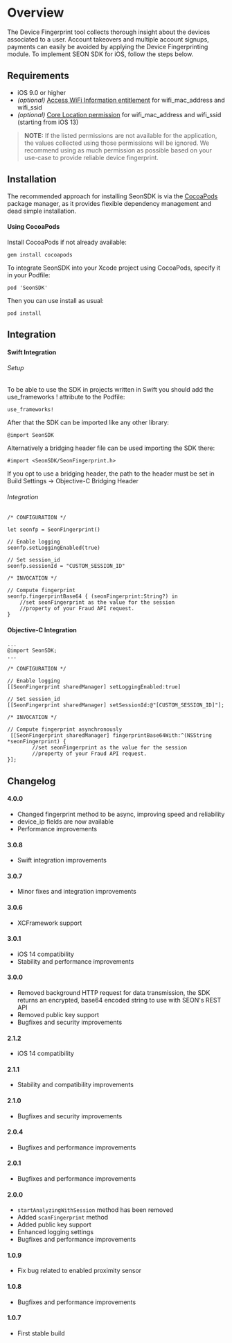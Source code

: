 # Overview

The Device Fingerprint tool collects thorough insight about the devices associated to a user. Account takeovers and multiple account signups, payments can easily be avoided by applying the Device Fingerprinting module. To implement SEON SDK for iOS, follow the steps below.

## Requirements
- iOS 9.0 or higher
- _(optional)_ [Access WiFi Information entitlement](https://developer.apple.com/documentation/bundleresources/entitlements/com_apple_developer_networking_wifi-info) for wifi_mac_address and wifi_ssid
- _(optional)_ [Core Location permission](https://developer.apple.com/documentation/corelocation/) for wifi_mac_address and wifi_ssid (starting from iOS 13)

> __NOTE:__ If the listed permissions are not available for the application, the values collected using those permissions will be ignored. We recommend using as much permission as possible based on your use-case to provide reliable device fingerprint.

## Installation

The recommended approach for installing SeonSDK is via the [CocoaPods](http://cocoapods.org/)  package manager, as it provides flexible dependency management and dead simple installation. 

#### Using CocoaPods

Install CocoaPods if not already available:

```
gem install cocoapods
```

To integrate SeonSDK into your Xcode project using CocoaPods, specify it in your Podfile:

```
pod 'SeonSDK'
```

Then you can use install as usual:

```
pod install
```

## Integration

#### Swift Integration

###### Setup

To be able to use the SDK in projects written in Swift you should add the use_frameworks    ! attribute to the Podfile:

```
use_frameworks!
```
After that the SDK can be imported like any other library:
```
@import SeonSDK
```
 Alternatively a bridging header file can be used importing the SDK there:
```
#import <SeonSDK/SeonFingerprint.h>
```

If you opt to use a bridging header, the path to the header must be set in Build Settings -> Objective-C Bridging Header

###### Integration

```
/* CONFIGURATION */

let seonfp = SeonFingerprint()

// Enable logging
seonfp.setLoggingEnabled(true)

// Set session_id
seonfp.sessionId = "CUSTOM_SESSION_ID"

/* INVOCATION */

// Compute fingerprint
seonfp.fingerprintBase64 { (seonFingerprint:String?) in
    //set seonFingerprint as the value for the session 
    //property of your Fraud API request.
}
```

#### Objective-C Integration

```
...
@import SeonSDK; 
...
```

```
/* CONFIGURATION */

// Enable logging
[[SeonFingerprint sharedManager] setLoggingEnabled:true]

// Set session_id
[[SeonFingerprint sharedManager] setSessionId:@"[CUSTOM_SESSION_ID]"];

/* INVOCATION */

// Compute fingerprint asynchronously
 [[SeonFingerprint sharedManager] fingerprintBase64With:^(NSString *seonFingerprint) {
        //set seonFingerprint as the value for the session 
        //property of your Fraud API request.
}];

```

## Changelog
#### 4.0.0
- Changed fingerprint method to be async, improving speed and reliability
- device_ip fields are now available
- Performance improvements

#### 3.0.8
- Swift integration improvements

#### 3.0.7
- Minor fixes and integration improvements

#### 3.0.6
- XCFramework support

#### 3.0.1
- iOS 14 compatibility
- Stability and performance improvements

#### 3.0.0
- Removed background HTTP request for data transmission, the SDK returns an encrypted, base64 encoded string to use with SEON's REST API
- Removed public key support
- Bugfixes and security improvements

#### 2.1.2
- iOS 14 compatibility

#### 2.1.1
- Stability and compatibility improvements

#### 2.1.0
- Bugfixes and security improvements

#### 2.0.4
- Bugfixes and performance improvements

#### 2.0.1
- Bugfixes and performance improvements

#### 2.0.0
- `startAnalyzingWithSession` method has been removed
- Added `scanFingerprint` method
- Added public key support
- Enhanced logging settings
- Bugfixes and performance improvements

#### 1.0.9
- Fix bug related to enabled proximity sensor

#### 1.0.8
- Bugfixes and performance improvements

#### 1.0.7
- First stable build
